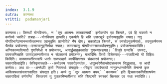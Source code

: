 ```yaml
---
index:  3.1.9
sutra:  काम्यच्च
vritti:  padamanjari
---
```


	काम्यच्च।। किमर्थो योगविभागः, न `सुप आत्मनः क्यच्काम्यचौ` इत्येकयोग एव क्रियते, एवं हि चकारो न कर्त्तव्यो भवति? तत्राह---योगविभाग इत्यादि। एकयोगे हि सति उत्तरसूत्रे द्वयोरप्यनुवृत्तिः स्यात्। ननु योगविभागेऽप्यानन्तर्यात्काम्यच एवानुवृत्तिः प्राप्नोति? नैष दोषः; चकारोऽत्र क्रियते, स क्यचोऽनुकर्षणार्थः, तदनुकर्षणस्य चैतदेव प्रयोजनम्--उत्तरत्रानुवृत्तिर्यथा स्यात्। काम्यचस्तु योगविभागसामर्थ्यादननुवृत्तिः। प्रयोजानाभावादिति। अग्निकाम्यतीत्यादौ गुणनिषेधो न प्रयोजनम्, अनार्द्धधातुकत्वादेव गुणस्याप्रङ्गत्। `विजुपे छन्दसि` उपयट्, उपयजमिच्छति उपयट्काम्यतीत्यत्र न संप्रसारणं प्रयोजनम्; यजादिभिः कितो विशेषणात्---यजादिभ्यो यो विहितः किदिति। वाक्काम्यतीत्यत्रापि धातोः सरूपग्रहणे कार्यविज्ञानान्न संप्रसारणं प्रयोजनम्।
	चकारादित्वाद्वेति। केचिद्व्याचक्षते---अन्तेऽस्य चकारोऽनर्थकः, धातुस्वरेणैवान्तोदात्तत्वस्य सिद्ध्त्वात्, स आदौ कर्त्तव्यः। अथ वा---अन्तेऽपि कृतो नियमार्थः संपद्यते---चिद्वायं व्यपदेष्टव्यो नानुबन्धान्तरेणेति तेनान्ते कृत आदित्वफलसंपादनादादितः संपद्यत इति। अन्ये तु `सुप आत्मनः क्यच्` `काम्यच्च` इति द्विचकारकनिर्देशाश्रयेण चकारादित्वं वर्णयन्ति` चित्करणं तु पुत्रकामिष्यतीत्यत्र सति शिष्टमपि स्यस्वरं चित्स्वर एव यथा स्यादिति।।
